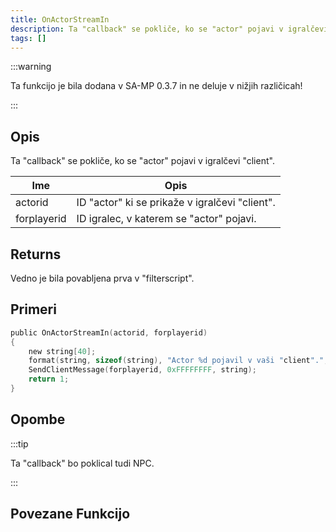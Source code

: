 ```yaml
---
title: OnActorStreamIn
description: Ta "callback" se pokliče, ko se "actor" pojavi v igralčevi "client".
tags: []
---
```


:::warning

Ta funkcijo je bila dodana v SA-MP 0.3.7 in ne deluje v nižjih različicah!

:::

## Opis

Ta "callback" se pokliče, ko se "actor" pojavi v igralčevi "client".

| Ime         | Opis                                           |
| ----------- | ---------------------------------------------- |
| actorid     | ID "actor" ki se prikaže v igralčevi "client". |
| forplayerid | ID igralec, v katerem se "actor" pojavi.       |

## Returns

Vedno je bila povabljena prva v "filterscript".

## Primeri

```c
public OnActorStreamIn(actorid, forplayerid)
{
    new string[40];
    format(string, sizeof(string), "Actor %d pojavil v vaši "client".", actorid);
    SendClientMessage(forplayerid, 0xFFFFFFFF, string);
    return 1;
}
```

## Opombe

:::tip

Ta "callback" bo poklical tudi NPC.

:::

## Povezane Funkcijo
